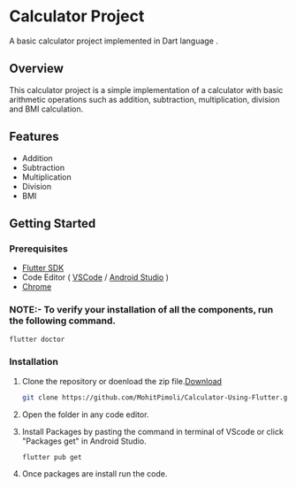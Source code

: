 # Calculator Project

A basic calculator project implemented in Dart language .

## Overview

This calculator project is a simple implementation of a calculator with basic arithmetic operations such as addition, subtraction, multiplication, division and BMI calculation.

## Features

- Addition
- Subtraction
- Multiplication
- Division
- BMI

## Getting Started

### Prerequisites

- [Flutter SDK](https://docs.flutter.dev/get-started/install/windows/mobile?tab=vscode#install-the-flutter-sdk)
- Code Editor ( [VSCode](https://code.visualstudio.com/download) / [Android Studio](https://developer.android.com/studio) ) 
- [Chrome](https://www.google.com/chrome/what-you-make-of-it/)

### NOTE:- To verify your installation of all the components, run the following command.
```bash
flutter doctor 
```
  
### Installation

1. Clone the repository or doenload the zip file.[Download](https://github.com/MohitPimoli/Calculator-Using-Flutter/archive/refs/heads/master.zip)

    ```bash
    git clone https://github.com/MohitPimoli/Calculator-Using-Flutter.git
    ```

2. Open the folder in any code editor.
3. Install Packages by pasting the command in terminal of VScode or click "Packages get" in Android Studio.
   ```bash
   flutter pub get
   ```
4. Once packages are install run the code.


